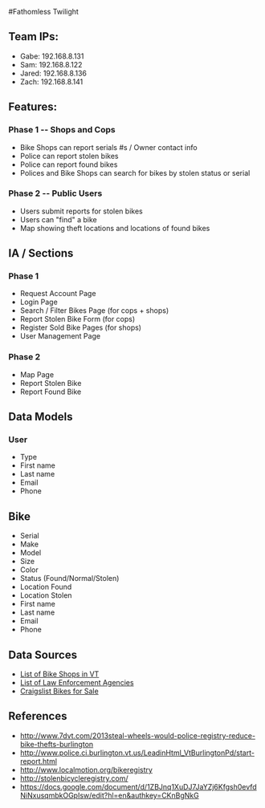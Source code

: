 #Fathomless Twilight

## Team IPs:

* Gabe: 192.168.8.131 
* Sam: 192.168.8.122
* Jared: 192.168.8.136
* Zach: 192.168.8.141

## Features:

### Phase 1 -- Shops and Cops

* Bike Shops can report  serials #s / Owner contact info
* Police can report stolen bikes
* Police can report found bikes
* Polices and Bike Shops can search for bikes by stolen status or serial

### Phase 2 -- Public Users

* Users submit reports for stolen bikes
* Users can "find" a bike
* Map showing theft locations and  locations of found bikes

## IA / Sections

### Phase 1
* Request Account Page
* Login Page
* Search / Filter Bikes Page (for cops + shops)
* Report Stolen Bike Form (for cops)
* Register Sold Bike Pages (for shops)
* User Management Page

### Phase 2

* Map Page
* Report Stolen Bike
* Report Found Bike

## Data Models

### User

* Type
* First name
* Last name
* Email
* Phone

## Bike

* Serial
* Make 
* Model
* Size
* Color
* Status (Found/Normal/Stolen)
* Location Found
* Location Stolen
* First name
* Last name
* Email
* Phone

## Data Sources

* [List of Bike Shops in VT](http://www.vtbikeped.org/resources/biking-in-vermont/bike-shops.html)
* [List of Law Enforcement Agencies](http://en.wikipedia.org/wiki/List_of_law_enforcement_agencies_in_Vermont)
* [Craigslist Bikes for Sale](http://burlington.craigslist.org/bia/)

## References

* http://www.7dvt.com/2013steal-wheels-would-police-registry-reduce-bike-thefts-burlington
* http://www.police.ci.burlington.vt.us/LeadinHtml_VtBurlingtonPd/start-report.html
* http://www.localmotion.org/bikeregistry
* http://stolenbicycleregistry.com/
* https://docs.google.com/document/d/1ZBJnq1XuDJ7JaYZj6Kfgsh0evfdNiNxusqmbkOGpIsw/edit?hl=en&authkey=CKnBgNkG


